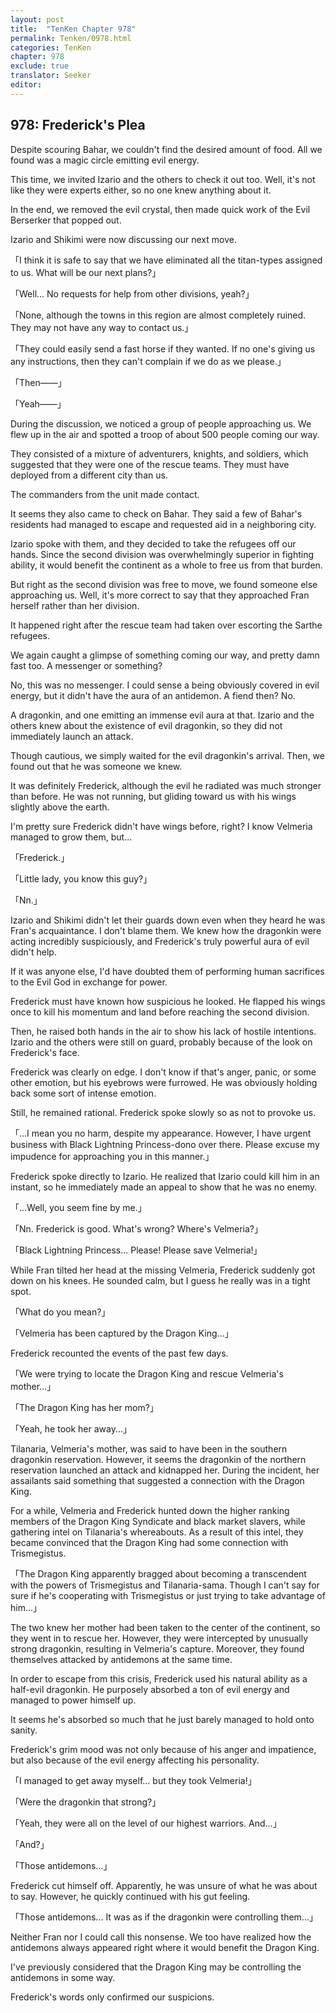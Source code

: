 ```yaml
---
layout: post
title:  "TenKen Chapter 978"
permalink: Tenken/0978.html
categories: TenKen
chapter: 978
exclude: true
translator: Seeker
editor: 
---
```

<h2>978: Frederick's Plea</h2>

Despite scouring Bahar, we couldn't find the desired amount of food. All we found was a magic circle emitting evil energy.

This time, we invited Izario and the others to check it out too. Well, it's not like they were experts either, so no one knew anything about it.

In the end, we removed the evil crystal, then made quick work of the Evil Berserker that popped out.

Izario and Shikimi were now discussing our next move.

「I think it is safe to say that we have eliminated all the titan-types assigned to us. What will be our next plans?」

「Well... No requests for help from other divisions, yeah?」

「None, although the towns in this region are almost completely ruined. They may not have any way to contact us.」

「They could easily send a fast horse if they wanted. If no one's giving us any instructions, then they can't complain if we do as we please.」

「Then――」

「Yeah――」

During the discussion, we noticed a group of people approaching us. We flew up in the air and spotted a troop of about 500 people coming our way.

They consisted of a mixture of adventurers, knights, and soldiers, which suggested that they were one of the rescue teams. They must have deployed from a different city than us.

The commanders from the unit made contact.

It seems they also came to check on Bahar. They said a few of Bahar's residents had managed to escape and requested aid in a neighboring city.

Izario spoke with them, and they decided to take the refugees off our hands. Since the second division was overwhelmingly superior in fighting ability, it would benefit the continent as a whole to free us from that burden.

But right as the second division was free to move, we found someone else approaching us. Well, it's more correct to say that they approached Fran herself rather than her division.

It happened right after the rescue team had taken over escorting the Sarthe refugees.

We again caught a glimpse of something coming our way, and pretty damn fast too. A messenger or something?

No, this was no messenger. I could sense a being obviously covered in evil energy, but it didn't have the aura of an antidemon. A fiend then? No.

A dragonkin, and one emitting an immense evil aura at that. Izario and the others knew about the existence of evil dragonkin, so they did not immediately launch an attack.

Though cautious, we simply waited for the evil dragonkin's arrival. Then, we found out that he was someone we knew.

It was definitely Frederick, although the evil he radiated was much stronger than before. He was not running, but gliding toward us with his wings slightly above the earth.

I'm pretty sure Frederick didn't have wings before, right? I know Velmeria managed to grow them, but...

「Frederick.」

「Little lady, you know this guy?」

「Nn.」

Izario and Shikimi didn't let their guards down even when they heard he was Fran's acquaintance. I don't blame them. We knew how the dragonkin were acting incredibly suspiciously, and Frederick's truly powerful aura of evil didn't help.

If it was anyone else, I'd have doubted them of performing human sacrifices to the Evil God in exchange for power.

Frederick must have known how suspicious he looked. He flapped his wings once to kill his momentum and land before reaching the second division.

Then, he raised both hands in the air to show his lack of hostile intentions. Izario and the others were still on guard, probably because of the look on Frederick's face.

Frederick was clearly on edge. I don't know if that's anger, panic, or some other emotion, but his eyebrows were furrowed. He was obviously holding back some sort of intense emotion.

Still, he remained rational. Frederick spoke slowly so as not to provoke us.

「...I mean you no harm, despite my appearance. However, I have urgent business with Black Lightning Princess-dono over there. Please excuse my impudence for approaching you in this manner.」

Frederick spoke directly to Izario. He realized that Izario could kill him in an instant, so he immediately made an appeal to show that he was no enemy.

「...Well, you seem fine by me.」

「Nn. Frederick is good. What's wrong? Where's Velmeria?」

「Black Lightning Princess... Please! Please save Velmeria!」

While Fran tilted her head at the missing Velmeria, Frederick suddenly got down on his knees. He sounded calm, but I guess he really was in a tight spot.

「What do you mean?」

「Velmeria has been captured by the Dragon King...」

Frederick recounted the events of the past few days.

「We were trying to locate the Dragon King and rescue Velmeria's mother...」

「The Dragon King has her mom?」

「Yeah, he took her away...」

Tilanaria, Velmeria's mother, was said to have been in the southern dragonkin reservation. However, it seems the dragonkin of the northern reservation launched an attack and kidnapped her. During the incident, her assailants said something that suggested a connection with the Dragon King.

For a while, Velmeria and Frederick hunted down the higher ranking members of the Dragon King Syndicate and black market slavers, while gathering intel on Tilanaria's whereabouts. As a result of this intel, they became convinced that the Dragon King had some connection with Trismegistus.

「The Dragon King apparently bragged about becoming a transcendent with the powers of Trismegistus and Tilanaria-sama. Though I can't say for sure if he's cooperating with Trismegistus or just trying to take advantage of him...」

The two knew her mother had been taken to the center of the continent, so they went in to rescue her. However, they were intercepted by unusually strong dragonkin, resulting in Velmeria's capture. Moreover, they found themselves attacked by antidemons at the same time.

In order to escape from this crisis, Frederick used his natural ability as a half-evil dragonkin. He purposely absorbed a ton of evil energy and managed to power himself up.

It seems he's absorbed so much that he just barely managed to hold onto sanity.

Frederick's grim mood was not only because of his anger and impatience, but also because of the evil energy affecting his personality.

「I managed to get away myself... but they took Velmeria!」

「Were the dragonkin that strong?」

「Yeah, they were all on the level of our highest warriors. And...」

「And?」

「Those antidemons...」

Frederick cut himself off. Apparently, he was unsure of what he was about to say. However, he quickly continued with his gut feeling.

「Those antidemons... It was as if the dragonkin were controlling them...」

Neither Fran nor I could call this nonsense. We too have realized how the antidemons always appeared right where it would benefit the Dragon King.

I've previously considered that the Dragon King may be controlling the antidemons in some way.

Frederick's words only confirmed our suspicions.



